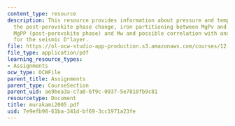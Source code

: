 ```yaml
---
content_type: resource
description: This resource provides information about pressure and temperature of
  the post-perovskite phase change, iron partitioning between MgPv and Mw and between
  MgPP (post-perovskite phase) and Mw and possible correlation with and implications
  for the seismic D"layer.
file: https://ol-ocw-studio-app-production.s3.amazonaws.com/courses/12-581-phase-transitions-in-the-earths-interior-spring-2005/7e9efb9861ba341dbf693cc1971a23fe_murakami2005.pdf
file_type: application/pdf
learning_resource_types:
- Assignments
ocw_type: OCWFile
parent_title: Assignments
parent_type: CourseSection
parent_uid: ae9bea3a-c7a0-6f9c-0937-5e7810fb9c81
resourcetype: Document
title: murakami2005.pdf
uid: 7e9efb98-61ba-341d-bf69-3cc1971a23fe
---
```

